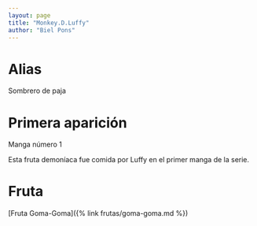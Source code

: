 ```yaml
---
layout: page
title: "Monkey.D.Luffy"
author: "Biel Pons"
---
```


# Alias

Sombrero de paja

# Primera aparición

Manga número 1

Esta fruta demoníaca fue comida por Luffy en el primer manga de la serie.

# Fruta

[Fruta Goma-Goma]({% link frutas/goma-goma.md %})